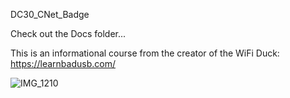 DC30_CNet_Badge

Check out the Docs folder...

This is an informational course from the creator of the WiFi Duck: https://learnbadusb.com/

![IMG_1210](https://user-images.githubusercontent.com/21209928/176971109-e2e3e144-9397-4513-9939-ae4609685d64.JPEG)
